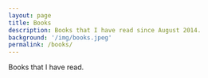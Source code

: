 ```yaml
---
layout: page
title: Books
description: Books that I have read since August 2014.
background: '/img/books.jpeg'
permalink: /books/
---
```


Books that I have read.